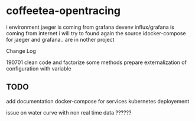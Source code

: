 # coffeetea-opentracing
i
environment
jaeger is coming from grafana devenv
influx/grafana is coming from internet i will try to found again the source
idocker-compose for jaeger and grafana.. are in nother project

Change Log

190701
clean code and factorize some methods
prepare externalization of configuration with variable



## TODO
add documentation
docker-compose for services
kubernetes deployement

issue on water curve with non real time data ??????
